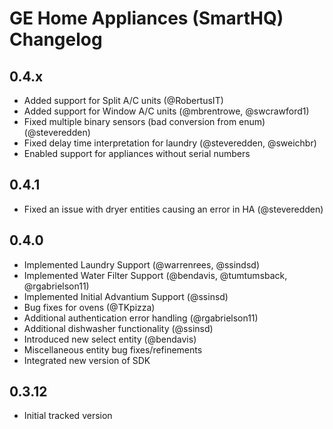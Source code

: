 
# GE Home Appliances (SmartHQ) Changelog

## 0.4.x

- Added support for Split A/C units (@RobertusIT)
- Added support for Window A/C units (@mbrentrowe, @swcrawford1)
- Fixed multiple binary sensors (bad conversion from enum) (@steveredden)
- Fixed delay time interpretation for laundry (@steveredden, @sweichbr)
- Enabled support for appliances without serial numbers

## 0.4.1

- Fixed an issue with dryer entities causing an error in HA (@steveredden)

## 0.4.0

- Implemented Laundry Support (@warrenrees, @ssindsd)
- Implemented Water Filter Support (@bendavis, @tumtumsback, @rgabrielson11)
- Implemented Initial Advantium Support (@ssinsd)
- Bug fixes for ovens (@TKpizza)
- Additional authentication error handling (@rgabrielson11)
- Additional dishwasher functionality (@ssinsd)
- Introduced new select entity (@bendavis)
- Miscellaneous entity bug fixes/refinements
- Integrated new version of SDK

## 0.3.12

- Initial tracked version